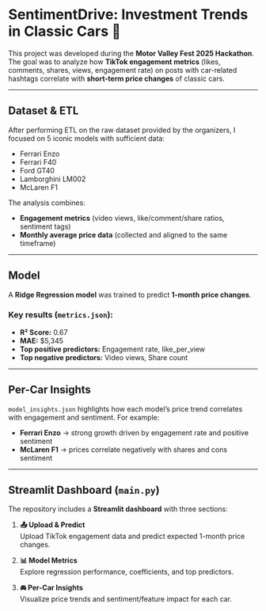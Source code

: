 # SentimentDrive: Investment Trends in Classic Cars 🚗

This project was developed during the **Motor Valley Fest 2025 Hackathon**.  
The goal was to analyze how **TikTok engagement metrics** (likes, comments, shares, views, engagement rate) on posts with car-related hashtags correlate with **short-term price changes** of classic cars.

---

## Dataset & ETL  
After performing ETL on the raw dataset provided by the organizers, I focused on 5 iconic models with sufficient data:  
- Ferrari Enzo  
- Ferrari F40  
- Ford GT40  
- Lamborghini LM002  
- McLaren F1  

The analysis combines:
- **Engagement metrics** (video views, like/comment/share ratios, sentiment tags)  
- **Monthly average price data** (collected and aligned to the same timeframe)

---

## Model  
A **Ridge Regression model** was trained to predict **1-month price changes**.  

### Key results (`metrics.json`):
- **R² Score:** 0.67  
- **MAE:** \$5,345  
- **Top positive predictors:** Engagement rate, like_per_view  
- **Top negative predictors:** Video views, Share count  

---

## Per-Car Insights  
`model_insights.json` highlights how each model’s price trend correlates with engagement and sentiment. For example:  
- **Ferrari Enzo** → strong growth driven by engagement rate and positive sentiment  
- **McLaren F1** → prices correlate negatively with shares and cons sentiment  

---

## Streamlit Dashboard (`main.py`)  
The repository includes a **Streamlit dashboard** with three sections:

1. **📤 Upload & Predict**  
   Upload TikTok engagement data and predict expected 1-month price changes.  

2. **📊 Model Metrics**  
   Explore regression performance, coefficients, and top predictors.  

3. **🚘 Per-Car Insights**  
   Visualize price trends and sentiment/feature impact for each car.  
